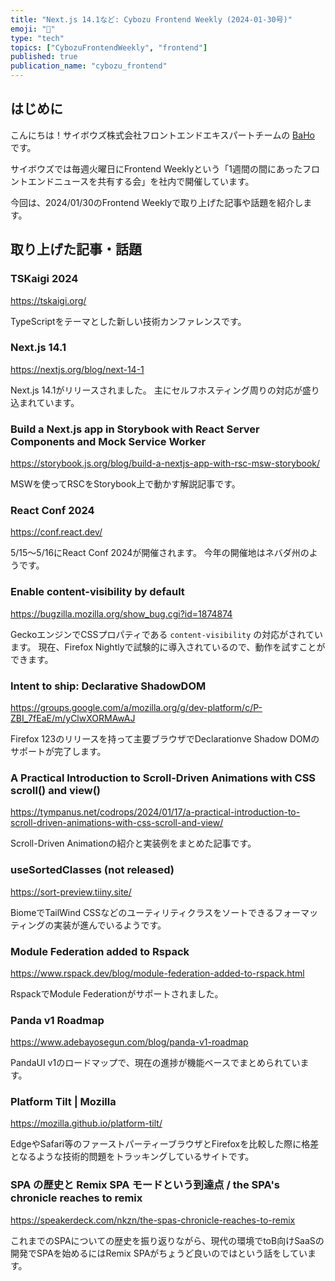 ```yaml
---
title: "Next.js 14.1など: Cybozu Frontend Weekly (2024-01-30号)"
emoji: "🧧"
type: "tech"
topics: ["CybozuFrontendWeekly", "frontend"]
published: true
publication_name: "cybozu_frontend"
---
```


## はじめに

こんにちは！サイボウズ株式会社フロントエンドエキスパートチームの [BaHo](https://twitter.com/b4h0_c4t) です。

サイボウズでは毎週火曜日にFrontend Weeklyという「1週間の間にあったフロントエンドニュースを共有する会」を社内で開催しています。

今回は、2024/01/30のFrontend Weeklyで取り上げた記事や話題を紹介します。

## 取り上げた記事・話題

### TSKaigi 2024

https://tskaigi.org/

TypeScriptをテーマとした新しい技術カンファレンスです。

### Next.js 14.1

https://nextjs.org/blog/next-14-1

Next.js 14.1がリリースされました。
主にセルフホスティング周りの対応が盛り込まれています。

### Build a Next.js app in Storybook with React Server Components and Mock Service Worker

https://storybook.js.org/blog/build-a-nextjs-app-with-rsc-msw-storybook/

MSWを使ってRSCをStorybook上で動かす解説記事です。

### React Conf 2024

https://conf.react.dev/

5/15〜5/16にReact Conf 2024が開催されます。
今年の開催地はネバダ州のようです。

### Enable content-visibility by default

https://bugzilla.mozilla.org/show_bug.cgi?id=1874874

GeckoエンジンでCSSプロパティである `content-visibility` の対応がされています。
現在、Firefox Nightlyで試験的に導入されているので、動作を試すことができます。

### Intent to ship: Declarative ShadowDOM

https://groups.google.com/a/mozilla.org/g/dev-platform/c/P-ZBI_7fEaE/m/yClwXORMAwAJ

Firefox 123のリリースを持って主要ブラウザでDeclarationve Shadow DOMのサポートが完了します。

### A Practical Introduction to Scroll-Driven Animations with CSS scroll() and view()

https://tympanus.net/codrops/2024/01/17/a-practical-introduction-to-scroll-driven-animations-with-css-scroll-and-view/

Scroll-Driven Animationの紹介と実装例をまとめた記事です。

### useSortedClasses (not released)

https://sort-preview.tiiny.site/

BiomeでTailWind CSSなどのユーティリティクラスをソートできるフォーマッティングの実装が進んでいるようです。

### Module Federation added to Rspack

https://www.rspack.dev/blog/module-federation-added-to-rspack.html

RspackでModule Federationがサポートされました。

### Panda v1 Roadmap

https://www.adebayosegun.com/blog/panda-v1-roadmap

PandaUI v1のロードマップで、現在の進捗が機能ベースでまとめられています。

### Platform Tilt | Mozilla

https://mozilla.github.io/platform-tilt/

EdgeやSafari等のファーストパーティーブラウザとFirefoxを比較した際に格差となるような技術的問題をトラッキングしているサイトです。

### SPA の歴史と Remix SPA モードという到達点 / the SPA's chronicle reaches to remix

https://speakerdeck.com/nkzn/the-spas-chronicle-reaches-to-remix

これまでのSPAについての歴史を振り返りながら、現代の環境でtoB向けSaaSの開発でSPAを始めるにはRemix SPAがちょうど良いのではという話をしています。

